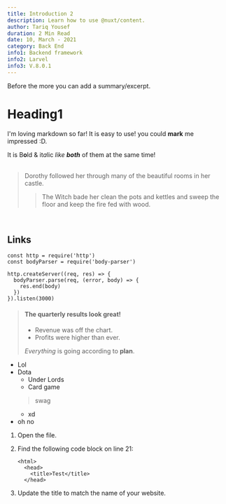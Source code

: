 ```yaml
---
title: Introduction 2
description: Learn how to use @nuxt/content.
author: Tariq Yousef
duration: 2 Min Read
date: 10, March - 2021
category: Back End
info1: Backend framework
info2: Larvel
info3: V.8.0.1
---
```


Before the more you can add a summary/excerpt.
<!--more-->

# Heading1
I'm loving markdown so far! It is easy to use! you could **mark** me <br>impressed :D.<br>

It is B**o**ld & it*a*lic *like* ***both*** of them at the same time!  
<br>

> Dorothy followed her through many of the beautiful rooms in her castle.
>
>> The Witch bade her clean the pots and kettles and sweep the floor and keep the fire fed with wood.

<br>

## Links


```js{1,3-5}[server.js]
const http = require('http')
const bodyParser = require('body-parser')

http.createServer((req, res) => {
  bodyParser.parse(req, (error, body) => {
    res.end(body)
  })
}).listen(3000)
```

> #### The quarterly results look great!
>
> - Revenue was off the chart.
> - Profits were higher than ever.
>
>  *Everything* is going according to **plan**.


- Lol
- Dota
  - Under Lords
  - Card game
  > swag 
  - xd
- oh no

1.  Open the file.
2.  Find the following code block on line 21:

        <html>
          <head>
            <title>Test</title>
          </head>

3.  Update the title to match the name of your website.